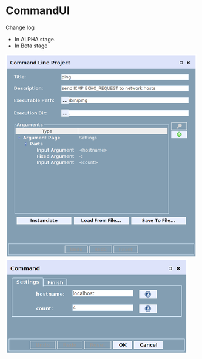CommandUI
=========

Change log
- In ALPHA stage.
- In Beta stage

![CommandLineEditor](/command-ui/misc/screenshots/CommandLineEditor.png?raw=true)
![CommandRunner](/command-ui/misc/screenshots/CommandRunner.png?raw=true)

